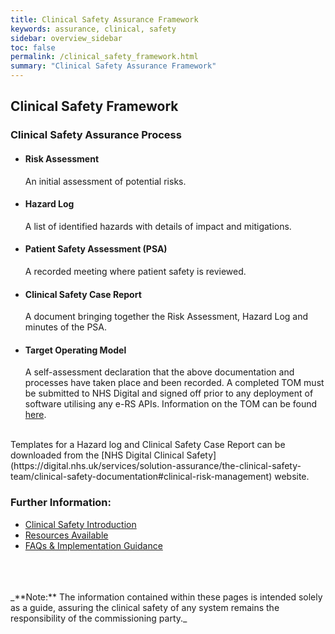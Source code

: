 ```yaml
---
title: Clinical Safety Assurance Framework
keywords: assurance, clinical, safety
sidebar: overview_sidebar
toc: false
permalink: /clinical_safety_framework.html
summary: "Clinical Safety Assurance Framework"
---
```


## Clinical Safety Framework

### Clinical Safety Assurance Process
- #### Risk Assessment
  An initial assessment of potential risks.
- #### Hazard Log  
  A list of identified hazards with details of impact and mitigations.
- #### Patient Safety Assessment (PSA)
  A recorded meeting where patient safety is reviewed.
- #### Clinical Safety Case Report
  A document bringing together the Risk Assessment, Hazard Log and minutes of the PSA.
- #### Target Operating Model
  A self-assessment declaration that the above documentation and processes have taken place and been recorded. A completed TOM must be submitted to NHS Digital and signed off prior to any deployment of software utilising any e-RS APIs. Information on the TOM can be found [here](assure_tom.html).  

<br>
Templates for a Hazard log and Clinical Safety Case Report can be downloaded from the [NHS Digital Clinical Safety](https://digital.nhs.uk/services/solution-assurance/the-clinical-safety-team/clinical-safety-documentation#clinical-risk-management) website.

<br>

### Further Information:
- [Clinical Safety Introduction](clinical_safety_intro.html)
- [Resources Available](clinical_safety_resources.html)
- [FAQs & Implementation Guidance](clinical_safety_faqs.html)

<br>
<br>
<br>
_**Note:** The information contained within these pages is intended solely as a guide, assuring the clinical safety of any system remains the responsibility of the commissioning party._
